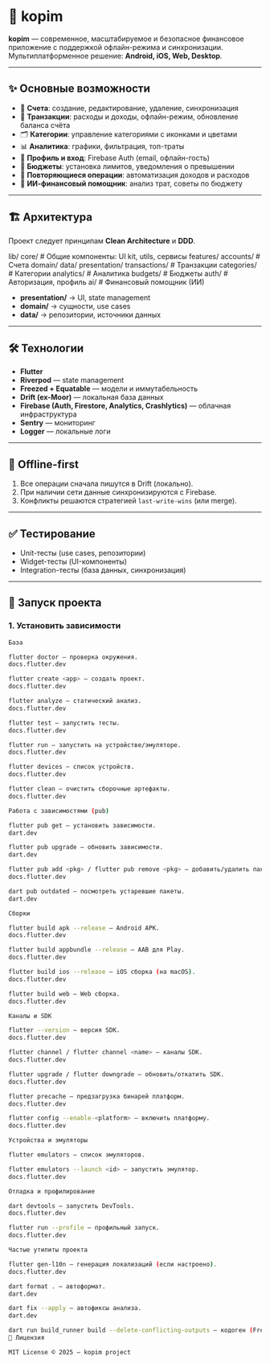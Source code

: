 # 📱 kopim

**kopim** — современное, масштабируемое и безопасное финансовое приложение с поддержкой офлайн-режима и синхронизации.  
Мультиплатформенное решение: **Android, iOS, Web, Desktop**.

---

## ✨ Основные возможности

- 🏦 **Счета**: создание, редактирование, удаление, синхронизация
- 💸 **Транзакции**: расходы и доходы, офлайн-режим, обновление баланса счёта
- 🗂 **Категории**: управление категориями с иконками и цветами
- 📊 **Аналитика**: графики, фильтрация, топ-траты
- 👤 **Профиль и вход**: Firebase Auth (email, офлайн-гость)
- 🎯 **Бюджеты**: установка лимитов, уведомления о превышении
- 🔄 **Повторяющиеся операции**: автоматизация доходов и расходов
- 🤖 **ИИ-финансовый помощник**: анализ трат, советы по бюджету

---

## 🏗 Архитектура

Проект следует принципам **Clean Architecture** и **DDD**.

lib/
core/ # Общие компоненты: UI kit, utils, сервисы
features/
accounts/ # Счета
domain/
data/
presentation/
transactions/ # Транзакции
categories/ # Категории
analytics/ # Аналитика
budgets/ # Бюджеты
auth/ # Авторизация, профиль
ai/ # Финансовый помощник (ИИ)


- **presentation/** → UI, state management
- **domain/** → сущности, use cases
- **data/** → репозитории, источники данных

---

## 🛠 Технологии

- **Flutter**
- **Riverpod** — state management
- **Freezed + Equatable** — модели и иммутабельность
- **Drift (ex-Moor)** — локальная база данных
- **Firebase (Auth, Firestore, Analytics, Crashlytics)** — облачная инфраструктура
- **Sentry** — мониторинг
- **Logger** — локальные логи

---

## 🔄 Offline-first

1. Все операции сначала пишутся в Drift (локально).
2. При наличии сети данные синхронизируются с Firebase.
3. Конфликты решаются стратегией `last-write-wins` (или merge).

---

## ✅ Тестирование

- Unit-тесты (use cases, репозитории)
- Widget-тесты (UI-компоненты)
- Integration-тесты (база данных, синхронизация)

---

## 🚀 Запуск проекта

### 1. Установить зависимости
```bash
База

flutter doctor — проверка окружения. 
docs.flutter.dev

flutter create <app> — создать проект. 
docs.flutter.dev

flutter analyze — статический анализ. 
docs.flutter.dev

flutter test — запустить тесты. 
docs.flutter.dev

flutter run — запустить на устройстве/эмуляторе. 
docs.flutter.dev

flutter devices — список устройств. 
docs.flutter.dev

flutter clean — очистить сборочные артефакты. 
docs.flutter.dev

Работа с зависимостями (pub)

flutter pub get — установить зависимости. 
dart.dev

flutter pub upgrade — обновить зависимости. 
dart.dev

flutter pub add <pkg> / flutter pub remove <pkg> — добавить/удалить пакет. 
docs.flutter.dev

dart pub outdated — посмотреть устаревшие пакеты. 
dart.dev

Сборки

flutter build apk --release — Android APK. 
docs.flutter.dev

flutter build appbundle --release — AAB для Play. 
docs.flutter.dev

flutter build ios --release — iOS сборка (на macOS). 
docs.flutter.dev

flutter build web — Web сборка. 
docs.flutter.dev

Каналы и SDK

flutter --version — версия SDK. 
docs.flutter.dev

flutter channel / flutter channel <name> — каналы SDK. 
docs.flutter.dev

flutter upgrade / flutter downgrade — обновить/откатить SDK. 
docs.flutter.dev

flutter precache — предзагрузка бинарей платформ. 
docs.flutter.dev

flutter config --enable-<platform> — включить платформу. 
docs.flutter.dev

Устройства и эмуляторы

flutter emulators — список эмуляторов.

flutter emulators --launch <id> — запустить эмулятор. 
docs.flutter.dev

Отладка и профилирование

dart devtools — запустить DevTools. 
docs.flutter.dev

flutter run --profile — профильный запуск. 
docs.flutter.dev

Частые утилиты проекта

flutter gen-l10n — генерация локализаций (если настроено). 
docs.flutter.dev

dart format . — автоформат. 
dart.dev

dart fix --apply — автофиксы анализа. 
dart.dev

dart run build_runner build --delete-conflicting-outputs — кодоген (Freezed/Drift и т.п.)
📜 Лицензия

MIT License © 2025 — kopim project
